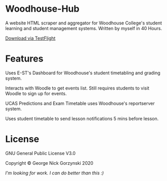 # Woodhouse-Hub
A website HTML scraper and aggregator for Woodhouse College's student learning and student management systems. 
Written by myself in 40 Hours. 

[Download via TestFlight](https://testflight.apple.com/join/eJFgAdcG)

# Features
Uses E-ST's Dashboard for Woodhouse's student timetabling and grading system.

Interacts with Woodle to get events list. Still requires students to visit Woodle to sign up for events.

UCAS Predictions and Exam Timetable uses Woodhouse's reportserver system.

Uses student timetable to send lesson notifications 5 mins before lesson.


# License

GNU General Public License V3.0

Copyright © George Nick Gorzynski 2020

*I'm looking for work. I can do better than this :)*
